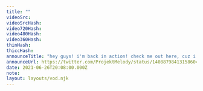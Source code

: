 ```yaml
---
title: ""
videoSrc: 
videoSrcHash: 
video720Hash: 
video480Hash: 
video360Hash: 
thinHash: 
thiccHash: 
announceTitle: "hey guys! i'm back in action! check me out here, cuz i'm live or whatever:"
announceUrl: https://twitter.com/ProjektMelody/status/1408879841315860486
date: 2021-06-26T20:08:00.000Z
note: 
layout: layouts/vod.njk
---
```

